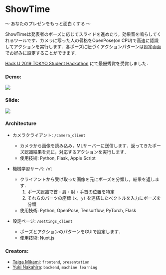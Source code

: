 # ShowTime



〜 あなたのプレゼンをもっと面白くする 〜



ShowTimeは発表者のポーズに応じてスライドを進めたり，効果音を鳴らしてくれるツールです．カメラに写った人の骨格をOpenPose(on CPU)で高速に認識してアクションを実行します．各ポーズに紐づくアクションパターンは設定画面でお好みに設定することができます．

[Hack U 2019 TOKYO Student Hackathon](https://hacku.yahoo.co.jp/hacku2019tokyo/) にて最優秀賞を受賞しました．



### Demo:


<a href="https://vimeo.com/353065781"><img src="https://user-images.githubusercontent.com/13511520/62817977-dbd3b600-bb7a-11e9-9c79-aa5dd1110bdc.png"></a>



### Slide:



<a href="https://speakerdeck.com/taigamikami/showtime-hack-u"><img src="https://user-images.githubusercontent.com/13511520/62817953-41737280-bb7a-11e9-9fee-d6d4424ac101.png"></a>



### Architecture

- カメラクライアント: `/camera_client`
  - カメラから画像を読み込み，MLサーバーに送信します．返ってきたポーズ認識結果を元に，対応するアクションを実行します．
  - 使用技術: Python, Flask, Apple Script
  
- 機械学習サーバ: `/ml`
  - クライアントから受け取った画像を元にポーズを分類し，結果を返します．
    1. ポーズ認識で首・肩・肘・手首の位置を特定
    2. それらのパーツの座標 `(x, y)` を連結したベクトルを入力にポーズを分類
  - 使用技術: Python, OpenPose, Tensorflow, PyTorch, Flask
  
- 設定ページ: `/settings_client`
  - ポーズとアクションのパターンをGUIで設定します．
  - 使用技術: Nuxt.js



###  Creators:

- [Taiga Mikami](https://taigamikami.netlify.com/): `frontend`, `presentation`
- [Yuki Nakahira](https://raahii.github.io/about/): `backend`, `machine learning`
